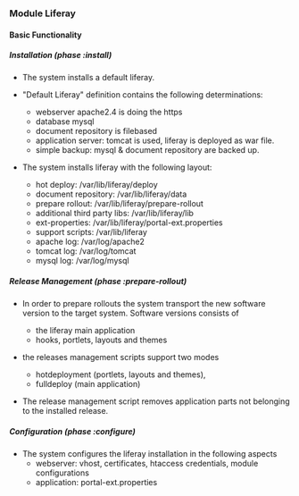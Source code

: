 ### Module Liferay
#### Basic Functionality
##### Installation (phase :install)

* The system installs a default liferay. 

* "Default Liferay" definition contains the following determinations:
  * webserver apache2.4 is doing the https
  * database mysql
  * document repository is filebased
  * application server: tomcat is used, liferay is deployed as war file.
  * simple backup: mysql & document repository are backed up.

* The system installs liferay with the following layout:
  * hot deploy: /var/lib/liferay/deploy
  * document repository: /var/lib/liferay/data
  * prepare rollout: /var/lib/liferay/prepare-rollout
  * additional third party libs: /var/lib/liferay/lib
  * ext-properties: /var/lib/liferay/portal-ext.properties
  * support scripts: /var/lib/liferay
  * apache log: /var/log/apache2
  * tomcat log: /var/log/tomcat
  * mysql log: /var/log/mysql

##### Release Management (phase :prepare-rollout)

* In order to prepare rollouts the system transport the new software version to the target system. Software versions consists of
  * the liferay main application
  * hooks, portlets, layouts and themes
  
* the releases management scripts support two modes
  * hotdeployment (portlets, layouts and themes),
  * fulldeploy (main application)
  
* The release management script removes application parts not belonging to the installed release.

##### Configuration (phase :configure)
* The system configures the liferay installation in the following aspects 
  * webserver: vhost, certificates, htaccess credentials, module configurations
  * application: portal-ext.properties
